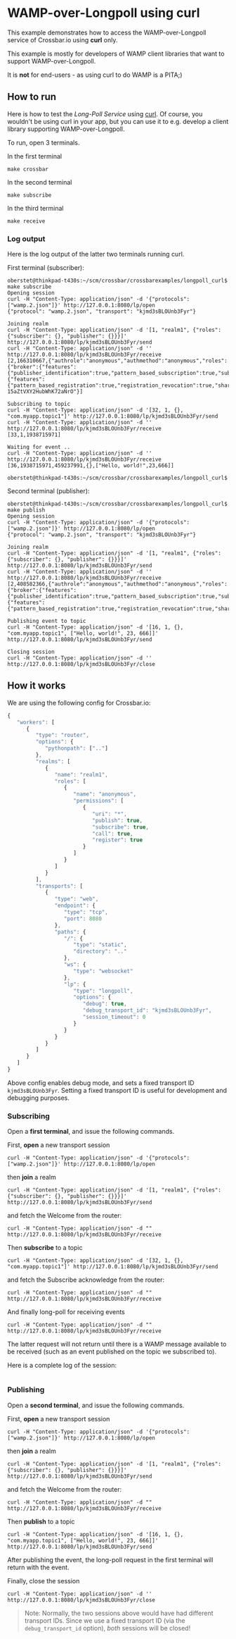 # WAMP-over-Longpoll using curl

This example demonstrates how to access the WAMP-over-Longpoll service of Crossbar.io using **curl** only.

This example is mostly for developers of WAMP client libraries that want to support WAMP-over-Longpoll.

It is **not** for end-users - as using curl to do WAMP is a PITA;)


## How to run

Here is how to test the *Long-Poll Service* using [curl](http://curl.haxx.se/). Of course, you wouldn't be using curl in your app, but you can use it to e.g. develop a client library supporting WAMP-over-Longpoll.

To run, open 3 terminals.

In the first terminal

```console
make crossbar
```

In the second terminal

```console
make subscribe
```

In the third terminal

```console
make receive
```

### Log output

Here is the log output of the latter two terminals running curl.

First terminal (subscriber):

```console
oberstet@thinkpad-t430s:~/scm/crossbar/crossbarexamples/longpoll_curl$ make subscribe
Opening session
curl -H "Content-Type: application/json" -d '{"protocols": ["wamp.2.json"]}' http://127.0.0.1:8080/lp/open
{"protocol": "wamp.2.json", "transport": "kjmd3sBLOUnb3Fyr"}

Joining realm
curl -H "Content-Type: application/json" -d '[1, "realm1", {"roles": {"subscriber": {}, "publisher": {}}}]' http://127.0.0.1:8080/lp/kjmd3sBLOUnb3Fyr/send
curl -H "Content-Type: application/json" -d '' http://127.0.0.1:8080/lp/kjmd3sBLOUnb3Fyr/receive
[2,166310667,{"authrole":"anonymous","authmethod":"anonymous","roles":{"broker":{"features":{"publisher_identification":true,"pattern_based_subscription":true,"subscription_meta_api":true,"subscription_revocation":true,"publisher_exclusion":true,"subscriber_blackwhite_listing":true}},"dealer":{"features":{"pattern_based_registration":true,"registration_revocation":true,"shared_registration":true,"caller_identification":true,"registration_meta_api":true,"progressive_call_results":true}}},"authid":"0W-15aZtVXY2HubWhK72aNrO"}]

Subscribing to topic
curl -H "Content-Type: application/json" -d '[32, 1, {}, "com.myapp.topic1"]' http://127.0.0.1:8080/lp/kjmd3sBLOUnb3Fyr/send
curl -H "Content-Type: application/json" -d '' http://127.0.0.1:8080/lp/kjmd3sBLOUnb3Fyr/receive
[33,1,1938715971]

Waiting for event ..
curl -H "Content-Type: application/json" -d '' http://127.0.0.1:8080/lp/kjmd3sBLOUnb3Fyr/receive
[36,1938715971,459237991,{},["Hello, world!",23,666]]

oberstet@thinkpad-t430s:~/scm/crossbar/crossbarexamples/longpoll_curl$
```

Second terminal (publisher):

```console
oberstet@thinkpad-t430s:~/scm/crossbar/crossbarexamples/longpoll_curl$ make publish
Opening session
curl -H "Content-Type: application/json" -d '{"protocols": ["wamp.2.json"]}' http://127.0.0.1:8080/lp/open
{"protocol": "wamp.2.json", "transport": "kjmd3sBLOUnb3Fyr"}

Joining realm
curl -H "Content-Type: application/json" -d '[1, "realm1", {"roles": {"subscriber": {}, "publisher": {}}}]' http://127.0.0.1:8080/lp/kjmd3sBLOUnb3Fyr/send
curl -H "Content-Type: application/json" -d '' http://127.0.0.1:8080/lp/kjmd3sBLOUnb3Fyr/receive
[2,408582366,{"authrole":"anonymous","authmethod":"anonymous","roles":{"broker":{"features":{"publisher_identification":true,"pattern_based_subscription":true,"subscription_meta_api":true,"subscription_revocation":true,"publisher_exclusion":true,"subscriber_blackwhite_listing":true}},"dealer":{"features":{"pattern_based_registration":true,"registration_revocation":true,"shared_registration":true,"caller_identification":true,"registration_meta_api":true,"progressive_call_results":true}}},"authid":"lmIqXAiMI_g31MFIVTWhbCf2"}]

Publishing event to topic
curl -H "Content-Type: application/json" -d '[16, 1, {}, "com.myapp.topic1", ["Hello, world!", 23, 666]]' http://127.0.0.1:8080/lp/kjmd3sBLOUnb3Fyr/send

Closing session
curl -H "Content-Type: application/json" -d '' http://127.0.0.1:8080/lp/kjmd3sBLOUnb3Fyr/close
```

## How it works

We are using the following config for Crossbar.io:

```javascript
{
   "workers": [
      {
         "type": "router",
         "options": {
            "pythonpath": [".."]
         },
         "realms": [
            {
               "name": "realm1",
               "roles": [
                  {
                     "name": "anonymous",
                     "permissions": [
                        {
                           "uri": "*",
                           "publish": true,
                           "subscribe": true,
                           "call": true,
                           "register": true
                        }
                     ]
                  }
               ]
            }
         ],
         "transports": [
            {
               "type": "web",
               "endpoint": {
                  "type": "tcp",
                  "port": 8080
               },
               "paths": {
                  "/": {
                     "type": "static",
                     "directory": ".."
                  },
                  "ws": {
                     "type": "websocket"
                  },
                  "lp": {
                     "type": "longpoll",
                     "options": {
                        "debug": true,
                        "debug_transport_id": "kjmd3sBLOUnb3Fyr",
                        "session_timeout": 0
                     }
                  }
               }
            }
         ]
      }
   ]
}
```

Above config enables debug mode, and sets a fixed transport ID `kjmd3sBLOUnb3Fyr`. Setting a fixed transport ID is useful for development and debugging purposes.


### Subscribing

Open a **first terminal**, and issue the following commands.

First, **open** a new transport session

```console
curl -H "Content-Type: application/json" -d '{"protocols": ["wamp.2.json"]}' http://127.0.0.1:8080/lp/open
```

then **join** a realm

```console
curl -H "Content-Type: application/json" -d '[1, "realm1", {"roles": {"subscriber": {}, "publisher": {}}}]' http://127.0.0.1:8080/lp/kjmd3sBLOUnb3Fyr/send
```

and fetch the Welcome from the router:

```console
curl -H "Content-Type: application/json" -d "" http://127.0.0.1:8080/lp/kjmd3sBLOUnb3Fyr/receive
```

Then **subscribe** to a topic

```console
curl -H "Content-Type: application/json" -d '[32, 1, {}, "com.myapp.topic1"]' http://127.0.0.1:8080/lp/kjmd3sBLOUnb3Fyr/send
```

and fetch the Subscribe acknowledge from the router:

```console
curl -H "Content-Type: application/json" -d "" http://127.0.0.1:8080/lp/kjmd3sBLOUnb3Fyr/receive
```

And finally long-poll for receiving events

```console
curl -H "Content-Type: application/json" -d "" http://127.0.0.1:8080/lp/kjmd3sBLOUnb3Fyr/receive
```

The latter request will not return until there is a WAMP message available to be received (such as an event published on the topic we subscribed to).

Here is a complete log of the session:

```console
```


### Publishing

Open a **second terminal**, and issue the following commands.

First, **open** a new transport session

```console
curl -H "Content-Type: application/json" -d '{"protocols": ["wamp.2.json"]}' http://127.0.0.1:8080/lp/open
```

then **join** a realm

```console
curl -H "Content-Type: application/json" -d '[1, "realm1", {"roles": {"subscriber": {}, "publisher": {}}}]' http://127.0.0.1:8080/lp/kjmd3sBLOUnb3Fyr/send
```

and fetch the Welcome from the router:

```console
curl -H "Content-Type: application/json" -d "" http://127.0.0.1:8080/lp/kjmd3sBLOUnb3Fyr/receive
```

Then **publish** to a topic

```console
curl -H "Content-Type: application/json" -d '[16, 1, {}, "com.myapp.topic1", ["Hello, world!", 23, 666]]' http://127.0.0.1:8080/lp/kjmd3sBLOUnb3Fyr/send
```

After publishing the event, the long-poll request in the first terminal will return with the event.

Finally, close the session

```
curl -H "Content-Type: application/json" -d '' http://127.0.0.1:8080/lp/kjmd3sBLOUnb3Fyr/close
```

> Note: Normally, the two sessions above would have had different transport IDs. Since we use a fixed transport ID (via the `debug_transport_id` option), *both* sessions will be closed!

